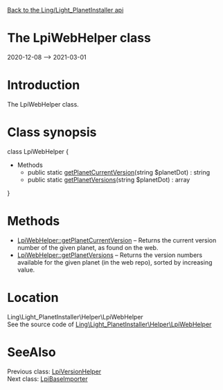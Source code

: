 [Back to the Ling/Light_PlanetInstaller api](https://github.com/lingtalfi/Light_PlanetInstaller/blob/master/doc/api/Ling/Light_PlanetInstaller.md)



The LpiWebHelper class
================
2020-12-08 --> 2021-03-01






Introduction
============

The LpiWebHelper class.



Class synopsis
==============


class <span class="pl-k">LpiWebHelper</span>  {

- Methods
    - public static [getPlanetCurrentVersion](https://github.com/lingtalfi/Light_PlanetInstaller/blob/master/doc/api/Ling/Light_PlanetInstaller/Helper/LpiWebHelper/getPlanetCurrentVersion.md)(string $planetDot) : string
    - public static [getPlanetVersions](https://github.com/lingtalfi/Light_PlanetInstaller/blob/master/doc/api/Ling/Light_PlanetInstaller/Helper/LpiWebHelper/getPlanetVersions.md)(string $planetDot) : array

}






Methods
==============

- [LpiWebHelper::getPlanetCurrentVersion](https://github.com/lingtalfi/Light_PlanetInstaller/blob/master/doc/api/Ling/Light_PlanetInstaller/Helper/LpiWebHelper/getPlanetCurrentVersion.md) &ndash; Returns the current version number of the given planet, as found on the web.
- [LpiWebHelper::getPlanetVersions](https://github.com/lingtalfi/Light_PlanetInstaller/blob/master/doc/api/Ling/Light_PlanetInstaller/Helper/LpiWebHelper/getPlanetVersions.md) &ndash; Returns the version numbers available for the given planet (in the web repo), sorted by increasing value.





Location
=============
Ling\Light_PlanetInstaller\Helper\LpiWebHelper<br>
See the source code of [Ling\Light_PlanetInstaller\Helper\LpiWebHelper](https://github.com/lingtalfi/Light_PlanetInstaller/blob/master/Helper/LpiWebHelper.php)



SeeAlso
==============
Previous class: [LpiVersionHelper](https://github.com/lingtalfi/Light_PlanetInstaller/blob/master/doc/api/Ling/Light_PlanetInstaller/Helper/LpiVersionHelper.md)<br>Next class: [LpiBaseImporter](https://github.com/lingtalfi/Light_PlanetInstaller/blob/master/doc/api/Ling/Light_PlanetInstaller/Importer/LpiBaseImporter.md)<br>
